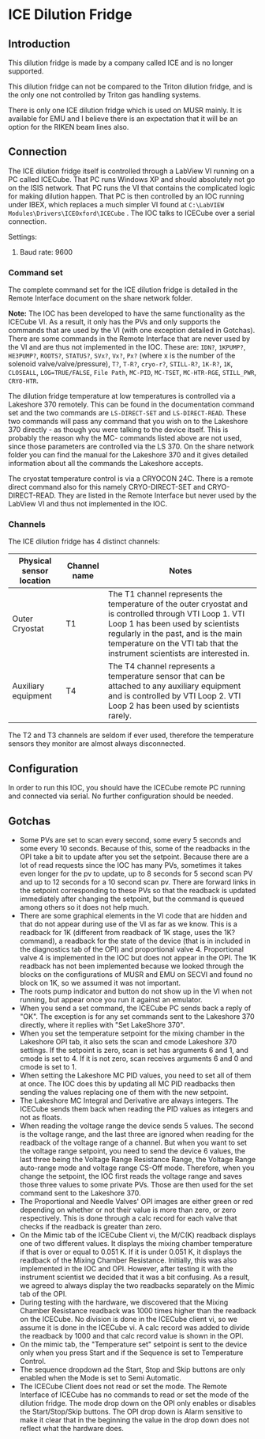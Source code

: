 # ICE Dilution Fridge

## Introduction

This dilution fridge is made by a company called ICE and is no longer supported.

This dilution fridge can not be compared to the Triton dilution fridge, and is the only one not controlled by Triton gas handling systems.

There is only one ICE dilution fridge which is used on MUSR mainly. It is available for EMU and I believe there is an expectation that it will be an option for the RIKEN beam lines also.

## Connection

The ICE dilution fridge itself is controlled through a LabView VI running on a PC called ICECube. That PC runs Windows XP and should absolutely not go on the ISIS network. That PC runs the VI that contains the complicated logic for making dilution happen. That PC is then controlled by an IOC running under IBEX, which replaces a much simpler VI found at `C:\LabVIEW Modules\Drivers\ICEOxford\ICECube` . The IOC talks to ICECube over a serial connection.

Settings:

1. Baud rate: 9600

### Command set

The complete command set for the ICE dilution fridge is detailed in the Remote Interface document on the share network folder.

**Note:** The IOC has been developed to have the same functionality as the ICECube VI. As a result, it only has the PVs and only supports the commands that are used by the VI (with one exception detailed in Gotchas). There are some commands in the Remote Interface that are never used by the VI and are thus not implemented in the IOC. These are: `IDN?`, `1KPUMP?`, `HE3PUMP?`, `ROOTS?`, `STATUS?`, `SVx?`, `Vx?`, `Px?` (where x is the number of the solenoid valve/valve/pressure), `T?`, `T-R?`, `cryo-r?`, `STILL-R?`, `1K-R?`, `1K`, `CLOSEALL`, `LOG=TRUE/FALSE`, `File Path`, `MC-PID`, `MC-TSET`, `MC-HTR-RGE`, `STILL_PWR`, `CRYO-HTR`.

The dilution fridge temperature at low temperatures is controlled via a Lakeshore 370 remotely. This can be found in the documentation command set and the two commands are `LS-DIRECT-SET` and `LS-DIRECT-READ`. These two commands will pass any command that you wish on to the Lakeshore 370 directly - as though you were talking to the device itself. This is probably the reason why the MC- commands listed above are not used, since those parameters are controlled via the LS 370. On the share network folder you can find the manual for the Lakeshore 370 and it gives detailed information about all the commands the Lakeshore accepts. 

The cryostat temperature control is via a CRYOCON 24C. There is a remote direct command also for this namely CRYO-DIRECT-SET and CRYO-DIRECT-READ. They are listed in the Remote Interface but never used by the LabView VI and thus not implemented in the IOC.

### Channels

The ICE dilution fridge has 4 distinct channels:

| Physical sensor location | Channel name | Notes |
| --- | --- | --- |
| Outer Cryostat | T1 | The T1 channel represents the temperature of the outer cryostat and is controlled through VTI Loop 1. VTI Loop 1 has been used by scientists regularly in the past, and is the main temperature on the VTI tab that the instrument scientists are interested in. |
| Auxiliary equipment | T4 | The T4 channel represents a temperature sensor that can be attached to any auxiliary equipment and is controlled by VTI Loop 2. VTI Loop 2 has been used by scientists rarely. |

The T2 and T3 channels are seldom if ever used, therefore the temperature sensors they monitor are almost always disconnected.


## Configuration

In order to run this IOC, you should have the ICECube remote PC running and connected via serial. No further configuration should be needed.

## Gotchas

- Some PVs are set to scan every second, some every 5 seconds and some every 10 seconds. Because of this, some of the readbacks in the OPI take a bit to update after you set the setpoint. Because there are a lot of read requests since the IOC has many PVs, sometimes it takes even longer for the pv to update, up to 8 seconds for 5 second scan PV and up to 12 seconds for a 10 second scan pv. There are forward links in the setpoint corresponding to these PVs so that the readback is updated immediately after changing the setpoint, but the command is queued among others so it does not help much.
- There are some graphical elements in the VI code that are hidden and that do not appear during use of the VI as far as we know. This is a readback for 1K (different from readback of 1K stage, uses the 1K? command), a readback for the state of the device (that is in included in the diagnostics tab of the OPI) and proportional valve 4. Proportional valve 4 is implemented in the IOC but does not appear in the OPI. The 1K readback has not been implemented because we looked through the blocks on the configurations of MUSR and EMU on SECVI and found no block on 1K, so we assumed it was not important.
- The roots pump indicator and button do not show up in the VI when not running, but appear once you run it against an emulator.
- When you send a set command, the ICECube PC sends back a reply of "OK". The exception is for any set commands sent to the Lakeshore 370 directly, where it replies with "Set LakeShore 370".
- When you set the temperature setpoint for the mixing chamber in the Lakeshore OPI tab, it also sets the scan and cmode Lakeshore 370 settings. If the setpoint is zero, scan is set has arguments 6 and 1, and cmode is set to 4. If it is not zero, scan receives arguments 6 and 0 and cmode is set to 1.
- When setting the Lakeshore MC PID values, you need to set all of them at once. The IOC does this by updating all MC PID readbacks then sending the values replacing one of them with the new setpoint.
- The Lakeshore MC Integral and Derivative are always integers. The ICECube sends them back when reading the PID values as integers and not as floats.
- When reading the voltage range the device sends 5 values. The second is the voltage range, and the last three are ignored when reading for the readback of the voltage range of a channel. But when you want to set the voltage range setpoint, you need to send the device 6 values, the last three being the Voltage Range Resistance Range, the Voltage Range auto-range mode and voltage range CS-Off mode. Therefore, when you change the setpoint, the IOC first reads the voltage range and saves those three values to some private PVs. Those are then used for the set command sent to the Lakeshore 370.
- The Proportional and Needle Valves' OPI images are either green or red depending on whether or not their value is more than zero, or zero respectively. This is done through a calc record for each valve that checks if the readback is greater than zero.
- On the Mimic tab of the ICECube Client vi, the M/C(K) readback displays one of two different values. It displays the mixing chamber temperature if that is over or equal to 0.051 K. If it is under 0.051 K, it displays the readback of the Mixing Chamber Resistance. Initially, this was also implemented in the IOC and OPI. However, after testing it with the instrument scientist we decided that it was a bit confusing. As a result, we agreed to always display the two readbacks separately on the Mimic tab of the OPI.
- During testing with the hardware, we discovered that the Mixing Chamber Resistance readback was 1000 times higher than the readback on the ICECube. No division is done in the ICECube client vi, so we assume it is done in the ICECube vi. A calc record was added to divide the readback by 1000 and that calc record value is shown in the OPI.
- On the mimic tab, the "Temperature set" setpoint is sent to the device only when you press Start and if the Sequence is set to Temperature Control.
- The sequence dropdown ad the Start, Stop and Skip buttons are only enabled when the Mode is set to Semi Automatic.
- The ICECube Client does not read or set the mode. The Remote Interface of ICECube has no commands to read or set the mode of the dilution fridge. The mode drop down on the OPI only enables or disables the Start/Stop/Skip buttons. The OPI drop down is Alarm sensitive to make it clear that in the beginning the value in the drop down does not reflect what the hardware does.
